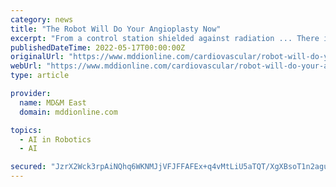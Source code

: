 ```yaml
---
category: news
title: "The Robot Will Do Your Angioplasty Now"
excerpt: "From a control station shielded against radiation ... There is no doubt in my mind that the future of interventional cardiology lies in integrating robotics.”"
publishedDateTime: 2022-05-17T00:00:00Z
originalUrl: "https://www.mddionline.com/cardiovascular/robot-will-do-your-angioplasty-now"
webUrl: "https://www.mddionline.com/cardiovascular/robot-will-do-your-angioplasty-now"
type: article

provider:
  name: MD&M East
  domain: mddionline.com

topics:
  - AI in Robotics
  - AI

secured: "JzrX2Wck3rpAiNQhq6WKNMJjVFJFFAFEx+q4vMtLiU5aTQT/XgXBsoT1n2agu3E4GT/l6UzHzIw4/OY0Tj4PM+X+w/VRdTIOkQy8ezbXpVzD6TshbdGjdbIwyHkPCZeUeerzdZ3SmopeB51NRvtkAVsv+4A0g7fWCQoPX/MFcC+GSRyEOuKcYEQBEgg+98XQuuwmTamIBuewxjJOWzcZ9UFRhu7gpXLK2qylZtLVpGU+Nf/7UTlNp66gWyHy3yKkYITwyH50UFA+FV5PDZiEsvvdjRc9aBUCb7nAptc+MjPwfCI1B4aeFqMVDPWoaVzHDqA0ZaxEx+Nt4hikQu0PE+ihejeWSMWEU7x8N+3QjRA=;Mq5mg65glcYtdxbvWJ1cYw=="
---
```


